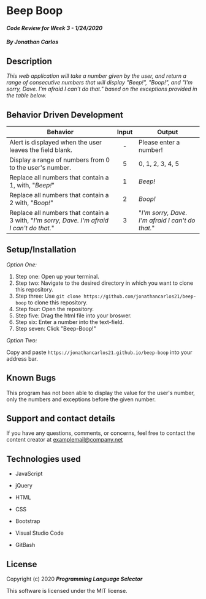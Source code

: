 # Beep Boop

#### _Code Review for Week 3 - 1/24/2020_

#### _By Jonathan Carlos_

## **Description**

_This web application will take a number given by the user, and return a range of consecutive numbers that will display "Beep!", "Boop!", and "I'm sorry, Dave. I'm afraid I can't do that." based on the exceptions provided in the table below._

## **Behavior Driven Development**

| Behavior | Input | Output |
|----------|:-----:|--------|
| Alert is displayed when the user leaves the field blank. | - | Please enter a number! |
| Display a range of numbers from 0 to the user's number. | 5 | 0, 1, 2, 3, 4, 5 |
| Replace all numbers that contain a 1, with, "_Beep!_" | 1 | _Beep!_ |
| Replace all numbers that contain a 2 with, "_Boop!_" | 2 | _Boop!_ |
| Replace all numbers that contain a 3 with, "_I'm sorry, Dave. I'm afraid I can't do that._" | 3 | "_I'm sorry, Dave. I'm afraid I can't do that._" |

## **Setup/Installation**

*Option One:*
1. Step one: Open up your terminal.
2. Step two: Navigate to the desired directory in which you want to clone this repository.
3. Step three: Use `git clone https://github.com/jonathancarlos21/beep-boop` to clone this repository.
4. Step four: Open the repository.
5. Step five: Drag the html file into your broswer. 
6. Step six: Enter a number into the text-field. 
7. Step seven: Click "Beep-Boop!"

*Option Two:*

Copy and paste `https://jonathancarlos21.github.io/beep-boop` into your address bar.

## **Known Bugs**

This program has not been able to display the value for the user's number, only the numbers and exceptions before the given number.

## **Support and contact details**

If you have any questions, comments, or concerns, feel free to contact the content creator at examplemail@company.net 

## **Technologies used**

* JavaScript

* jQuery

* HTML

* CSS

* Bootstrap

* Visual Studio Code

* GitBash

## **License**

Copyright (c) 2020 **_Programming Language Selector_**

This software is licensed under the MIT license.